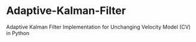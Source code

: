 # Adaptive-Kalman-Filter
Adaptive Kalman Filter Implementation for Unchanging Velocity Model (CV) in Python
